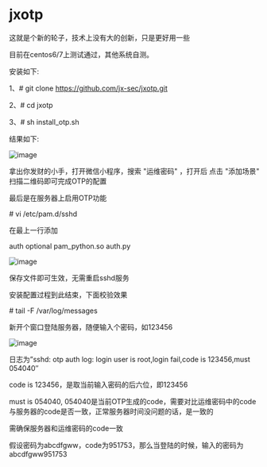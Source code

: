 # jxotp
这就是个新的轮子，技术上没有大的创新，只是更好用一些

目前在centos6/7上测试通过，其他系统自测。

安装如下:

1、# git clone https://github.com/jx-sec/jxotp.git

2、# cd jxotp

3、# sh  install_otp.sh

结果如下:

![image](http://image.3001.net/images/20180719/15319897144140.png!small)

拿出你发财的小手，打开微信小程序，搜索 "运维密码" ，打开后 点击 "添加场景" 扫描二维码即可完成OTP的配置

最后是在服务器上启用OTP功能

\# vi /etc/pam.d/sshd 

在最上一行添加   

auth       optional    pam_python.so auth.py

![image](http://image.3001.net/images/20180719/15319897379551.png!small)

保存文件即可生效，无需重启sshd服务

安装配置过程到此结束，下面校验效果

\# tail -F /var/log/messages

新开个窗口登陆服务器，随便输入个密码，如123456

![image](http://image.3001.net/images/20180719/15319897615450.png!small)

日志为”sshd: otp auth log: login user is root,login fail,code is 123456,must 054040″

code is 123456，是取当前输入密码的后六位，即123456

must is 054040, 054040是当前OTP生成的code，需要对比运维密码中的code与服务器的code是否一致，正常服务器时间没问题的话，是一致的

需确保服务器和运维密码的code一致

假设密码为abcdfgww，code为951753，那么当登陆的时候，输入的密码为abcdfgww951753


